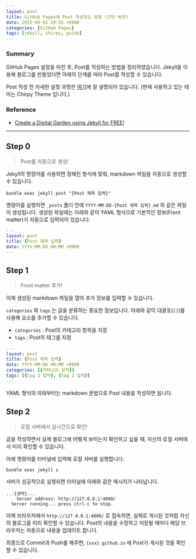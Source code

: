 ```yaml
---
layout: post
title: GitHub Pages에 Post 작성하는 방법 (간단 버전)
date: 2025-06-01 20:55 +0900
categories: [GitHub Pages]
tags: [jekyll, chirpy, guide]
---
```


### **Summary**

GitHub Pages 설정을 마친 후, Post를 작성하는 방법을 정리하였습니다. Jekyll을 이용해 블로그를 만들었다면 아래의 단계를 따라 Post를 작성할 수 있습니다.

Post 작성 전 자세한 설정 과정은 [여기](https://geraldtui.com/posts/create-a-digital-garden/)에 잘 설명되어 있습니다. (현재 사용하고 있는 테마는 Chirpy Theme 입니다.)

### **Reference**

- [Create a Digital Garden using Jekyll for FREE!](https://geraldtui.com/posts/create-a-digital-garden/)

---

## **Step 0**
>Post를 자동으로 생성!

Jekyll의 명령어를 사용하면 정해진 형식에 맞춰, markdown 파일을 자동으로 생성할 수 있습니다.

```terminal
bundle exec jekyll post "{Post 제목 입력}"
```

명령어를 실행하면 `_posts` 폴더 안에 `YYYY-MM-DD-{Post 제목 입력}.md` 와 같은 파일이 생성됩니다. 생성된 파일에는 아래와 같이 YAML 형식으로 기본적인 정보(Front matter)가 자동으로 입력되어 있습니다.

```yaml
---
layout: post
title: {Post 제목 입력}
date: YYYY-MM-DD HH:MM +0900
---
```

## **Step 1**
>Front matter 추가!

이제 생성된 markdown 파일을 열어 추가 정보를 입력할 수 있습니다.

`categories` 와 `tags` 는 글을 분류하는 중요한 정보입니다. 아래와 같이 대괄호(`[]`)를 사용해 요소를 추가할 수 있습니다.

- `categories` : Post의 카테고리 항목을 지정
- `tags` : Post의 태그를 지정

```yaml
---
layout: post
title: {Post 제목 입력}
date: YYYY-MM-DD HH:MM +0900
categories: [{카테고리 입력}]
tags: [{tag 1 입력}, {tag 2 입력}]
---
```

YAML 형식의 아래부터는 markdown 문법으로 Post 내용을 작성하면 됩니다. 

## **Step 2**
>로컬 서버에서 실시간으로 확인!

글을 작성하면서 실제 블로그에 어떻게 보이는지 확인하고 싶을 때, 자신의 로컬 서버에서 미리 확인할 수 있습니다.

아래 명령어를 터미널에 입력해 로컬 서버를 실행합니다.

```terminal
bundle exec jekyll s
```

서버가 성공적으로 실행되면 터미널에 아래와 같은 메시지가 나타납니다.

```terminal
...{생략}...
    Server address: http://127.0.0.1:4000/
  Server running... press ctrl-c to stop.
```

이제 브라우저에서 `http://127.0.0.1:4000/` 로 접속하면, 실제로 게시된 것처럼 자신의 블로그를 미리 확인할 수 있습니다. Post의 내용을 수정하고 저장될 때마다 해당 브라우저는 자동으로 내용을 업데이트 합니다.

최종으로 Commit과 Push를 해주면, `{xxx}.github.io` 에 Post가 게시된 것을 확인할 수 있습니다.